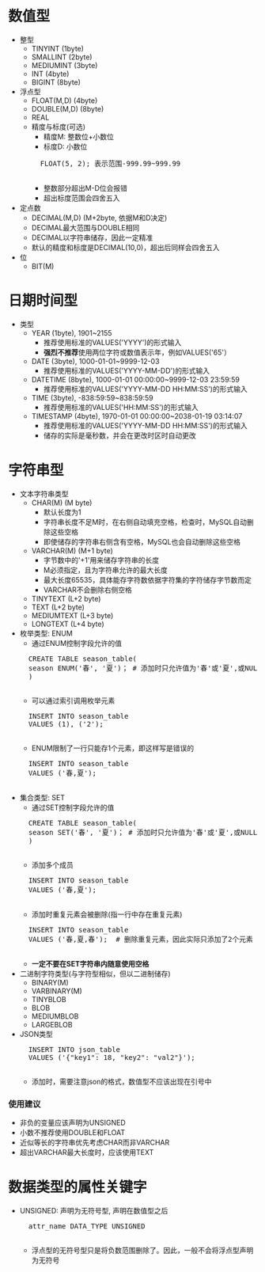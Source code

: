 # 数值型
- 整型
	- TINYINT	(1byte)
	- SMALLINT	(2byte)
	- MEDIUMINT	(3byte)
	- INT		(4byte)
	- BIGINT	(8byte)
- 浮点型
	- FLOAT(M,D)		(4byte)
	- DOUBLE(M,D)		(8byte)
	- REAL
	- 精度与标度(可选)
		- 精度M: 整数位+小数位
		- 标度D: 小数位
		<pre>
		FLOAT(5, 2); 表示范围-999.99~999.99
		</pre>
		- 整数部分超出M-D位会报错
		- 超出标度范围会四舍五入
- 定点数
	- DECIMAL(M,D)	(M+2byte, 依据M和D决定)
	- DECIMAL最大范围与DOUBLE相同
	- DECIMAL以字符串储存，因此一定精准
	- 默认的精度和标度是DECIMAL(10,0)，超出后同样会四舍五入
- 位
	- BIT(M)

# 日期时间型
- 类型
	- YEAR		(1byte), 1901~2155
		- 推荐使用标准的VALUES('YYYY')的形式输入
		- **强烈不推荐**使用两位字符或数值表示年，例如VALUES('65'）
	- DATE		(3byte), 1000-01-01~9999-12-03
		- 推荐使用标准的VALUES('YYYY-MM-DD')的形式输入
	- DATETIME	(8byte), 1000-01-01 00:00:00~9999-12-03 23:59:59
		- 推荐使用标准的VALUES('YYYY-MM-DD HH:MM:SS')的形式输入
	- TIME		(3byte), -838:59:59~838:59:59
		- 推荐使用标准的VALUES('HH:MM:SS')的形式输入
	- TIMESTAMP	(4byte), 1970-01-01 00:00:00~2038-01-19 03:14:07
		- 推荐使用标准的VALUES('YYYY-MM-DD HH:MM:SS')的形式输入
		- 储存的实际是毫秒数，并会在更改时区时自动更改

# 字符串型
- 文本字符串类型
	- CHAR(M)		(M byte)
		- 默认长度为1
		- 字符串长度不足M时，在右侧自动填充空格，检查时，MySQL自动删除这些空格
		- 即使储存的字符串右侧含有空格，MySQL也会自动删除这些空格
	- VARCHAR(M)	(M+1 byte)
		- 字节数中的'+1'用来储存字符串的长度
		- M必须指定，且为字符串允许的最大长度
		- 最大长度65535，具体能存字符数依据字符集的字符储存字节数而定
		- VARCHAR不会删除右侧空格
	- TINYTEXT		(L+2 byte)
	- TEXT			(L+2 byte)
	- MEDIUMTEXT	(L+3 byte)
	- LONGTEXT		(L+4 byte)
- 枚举类型: ENUM
	- 通过ENUM控制字段允许的值
	<pre>
	CREATE TABLE season_table(
	season ENUM('春', '夏')； # 添加时只允许值为'春'或'夏',或NULL(如果不限制的话)
	)
	</pre>
	- 可以通过索引调用枚举元素
	<pre>
	INSERT INTO season_table
	VALUES (1), ('2');
	</pre>
	- ENUM限制了一行只能存1个元素，即这样写是错误的
	<pre>
	INSERT INTO season_table
	VALUES ('春,夏');
	</pre>
- 集合类型: SET
	- 通过SET控制字段允许的值
	<pre>
	CREATE TABLE season_table(
	season SET('春', '夏')； # 添加时只允许值为'春'或'夏',或NULL(如果不限制的话)，或其组合
	)
	</pre>
	- 添加多个成员
	<pre>
	INSERT INTO season_table
	VALUES ('春,夏');
	</pre>
	- 添加时重复元素会被删除(指一行中存在重复元素)
	<pre>
	INSERT INTO season_table
	VALUES ('春,夏,春');  # 删除重复元素，因此实际只添加了2个元素
	</pre>
	- **一定不要在SET字符串内随意使用空格**
- 二进制字符类型(与字符型相似，但以二进制储存)
	- BINARY(M)
	- VARBINARY(M)
	- TINYBLOB
	- BLOB
	- MEDIUMBLOB
	- LARGEBLOB
- JSON类型
	<pre>
	INSERT INTO json_table
	VALUES ('{"key1": 18, "key2": "val2"}');
	</pre>
	- 添加时，需要注意json的格式，数值型不应该出现在引号中

### 使用建议
- 非负的变量应该声明为UNSIGNED
- 小数不推荐使用DOUBLE和FLOAT
- 近似等长的字符串优先考虑CHAR而非VARCHAR
- 超出VARCHAR最大长度时，应该使用TEXT

# 数据类型的属性关键字
- UNSIGNED: 声明为无符号型, 声明在数值型之后
	<pre>
	attr_name DATA_TYPE UNSIGNED
	</pre>
	- 浮点型的无符号型只是将负数范围删除了。因此，一般不会将浮点型声明为无符号